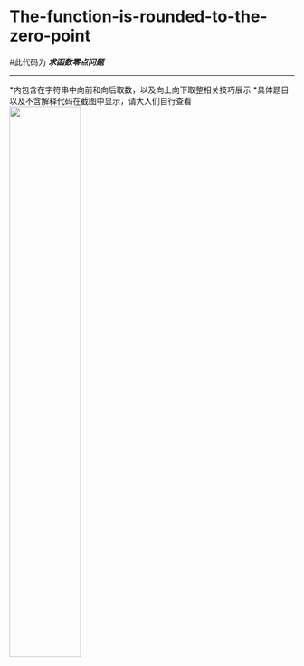 # The-function-is-rounded-to-the-zero-point
#此代码为 ***求函数零点问题***
* * * 
*内包含在字符串中向前和向后取数，以及向上向下取整相关技巧展示 
*具体题目以及不含解释代码在截图中显示，请大人们自行查看 
<img src="D:/Exclusive/Pictures/屏幕截图 2024-01-25 130740.png" width="50%">
